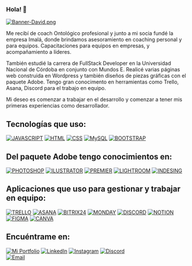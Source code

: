 ### Hola! 👋

[![Banner-David.png](https://i.postimg.cc/cJHdbBrM/Banner-David.png)](https://postimg.cc/cvpqKY7r)



Me recibí de coach Ontológico profesional y junto a mi socia fundé la empresa Imalá, donde brindamos asesoramiento en coaching personal y para equipos. Capacitaciones para equipos en empresas, y acompañamiento a líderes.

También estudié la carrera de FullStack Developer en la Universidad Nacional de Córdoba en conjunto con Mundos E.
Realicé varias páginas web construida en Wordpress y también diseños de piezas gráficas con el paquete Adobe. 
Tengo gran conocimento en herramientas como Trello, Asana, Discord para el trabajo en equipo.

Mi deseo es comenzar a trabajar en el desarrollo y comenzar a tener mis primeras experiencias como desarrollador.

## Tecnologías que uso:

[![JAVASCRIPT](https://img.shields.io/badge/JAVASCRIPT-F7DF1E?style=for-the-badge&logo=html&logoColor=white&labelColor=E34F26)]()
[![HTML](https://img.shields.io/badge/HTML-E34F26?style=for-the-badge&logo=html&logoColor=white&labelColor=E34F26)]()
[![CSS](https://img.shields.io/badge/CSS-1572B6?style=for-the-badge&logo=html&logoColor=white&labelColor=1572B6)]()
[![MySQL](https://img.shields.io/badge/MySQL-4479A1?style=for-the-badge&logo=html&logoColor=white&labelColor=26557c)]()
[![BOOTSTRAP](https://img.shields.io/badge/BOOTSTRAP-7952B3?style=for-the-badge&logo=html&logoColor=white&labelColor=7952B3)]()

## Del paquete Adobe tengo conocimientos en:

[![PHOTOSHOP](https://img.shields.io/badge/PHOTOSHOP-31A8FF?style=for-the-badge&logo=html&logoColor=white&labelColor=7952B3)]()
[![ILUSTRATOR](https://img.shields.io/badge/ILUSTRATOR-FF9A00?style=for-the-badge&logo=html&logoColor=white&labelColor=7952B3)]()
[![PREMIER](https://img.shields.io/badge/PREMIER-9999FF?style=for-the-badge&logo=html&logoColor=white&labelColor=7952B3)]()
[![LIGHTROOM](https://img.shields.io/badge/LIGHTROOM-31A8FF?style=for-the-badge&logo=html&logoColor=white&labelColor=7952B3)]()
[![INDESING](https://img.shields.io/badge/INDESING-FF3366?style=for-the-badge&logo=html&logoColor=white&labelColor=7952B3)]()

## Aplicaciones que uso para gestionar y trabajar en equipo:

[![TRELLO](https://img.shields.io/badge/TRELLO-0052CC?style=for-the-badge&logo=html&logoColor=white&labelColor=7952B3)]()
[![ASANA](https://img.shields.io/badge/ASANA-F06A6A?style=for-the-badge&logo=html&logoColor=white&labelColor=7952B3)]()
[![BITRIX24](https://img.shields.io/badge/BITRIX24-32C0F6?style=for-the-badge&logo=html&logoColor=white&labelColor=7952B3)]()
[![MONDAY](https://img.shields.io/badge/MONDAY-e2445c?style=for-the-badge&logo=html&logoColor=white&labelColor=7952B3)]()
[![DISCORD](https://img.shields.io/badge/DISCORD-5865F2?style=for-the-badge&logo=html&logoColor=white&labelColor=7952B3)]()
[![NOTION](https://img.shields.io/badge/NOTION-000000?style=for-the-badge&logo=html&logoColor=white&labelColor=7952B3)]()
[![FIGMA](https://img.shields.io/badge/FIGMA-F24E1E?style=for-the-badge&logo=html&logoColor=white&labelColor=7952B3)]()
[![CANVA](https://img.shields.io/badge/CANVA-00C4CC?style=for-the-badge&logo=html&logoColor=white&labelColor=7952B3)]()




















## Encuéntrame en:

[![Mi Portfolio](https://img.shields.io/badge/web-davidtello.com.ar-14a1f0?style=for-the-badge&logo=dev.to&logoColor=white&labelColor=101010)](https://davidtello.com.ar)
[![LinkedIn](https://img.shields.io/badge/LinkedIn-davidtello2502-0077B5?style=for-the-badge&logo=linkedin&logoColor=white&labelColor=101010)](https://www.linkedin.com/in/davidtello2502/)
[![Instagram](https://img.shields.io/badge/Instagram-@che_david25-E4405F?style=for-the-badge&logo=instagram&logoColor=white&labelColor=101010)](https://instagram.com/che_david25)
[![Discord](https://img.shields.io/badge/Discord-chedavid25-5865F2?style=for-the-badge&logo=discord&logoColor=white&labelColor=101010)](https://discord.com/users/Che%20David#1001)
</br>
[![Email](https://img.shields.io/badge/davidtello2502@gmail.com-email_personal-D14836?style=for-the-badge&logo=gmail&logoColor=white&labelColor=101010)](mailto:davidtello2502@gmail.com)










